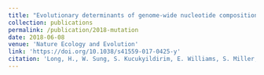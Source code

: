 ```yaml
---
title: "Evolutionary determinants of genome-wide nucleotide composition"
collection: publications
permalink: /publication/2018-mutation
date: 2018-06-08
venue: 'Nature Ecology and Evolution'
link: 'https://doi.org/10.1038/s41559-017-0425-y'
citation: 'Long, H., W. Sung, S. Kucukyildirim, E. Williams, S. Miller, W. Guo, C. Patterson, C. Gregory, C. Strauss, C. Stone, C. Berne, D. Kysela, <b>W.R. Shoemaker</b>, M. Muscarella,  H. Luo, J.T. Lennon, Y.V. Brun, & M. Lynch Evolutionary determinants of genome-wide nucleotide composition. <i>Nature Ecology and Evolution</i> 2, 237-240 (2018).'
---
```

